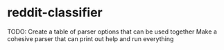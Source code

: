 reddit-classifier
=================


TODO:
Create a table of parser options that can be used together
Make a cohesive parser that can print out help and run everything
